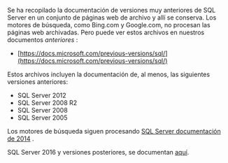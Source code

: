 
Se ha recopilado la documentación de versiones muy anteriores de SQL Server en un conjunto de páginas web de archivo y allí se conserva. Los motores de búsqueda, como Bing.com y Google.com, no procesan las páginas web archivadas. Pero puede ver estos archivos en nuestros documentos _anteriores_ :

- [https://docs.microsoft.com/previous-versions/sql/](https://docs.microsoft.com/previous-versions/sql/)

Estos archivos incluyen la documentación de, al menos, las siguientes versiones anteriores:

- SQL Server 2012
- SQL Server 2008 R2
- SQL Server 2008
- SQL Server 2005

Los motores de búsqueda siguen procesando [SQL Server documentación de 2014](https://docs.microsoft.com/sql/2014-toc/index?view=sql-server-2014) .

SQL Server 2016 y versiones posteriores, se documentan [aquí](https://docs.microsoft.com/sql/sql-server/index).
